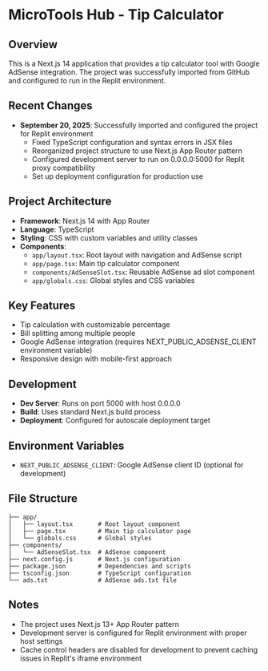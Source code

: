 # MicroTools Hub - Tip Calculator

## Overview
This is a Next.js 14 application that provides a tip calculator tool with Google AdSense integration. The project was successfully imported from GitHub and configured to run in the Replit environment.

## Recent Changes
- **September 20, 2025**: Successfully imported and configured the project for Replit environment
  - Fixed TypeScript configuration and syntax errors in JSX files
  - Reorganized project structure to use Next.js App Router pattern
  - Configured development server to run on 0.0.0.0:5000 for Replit proxy compatibility
  - Set up deployment configuration for production use

## Project Architecture
- **Framework**: Next.js 14 with App Router
- **Language**: TypeScript
- **Styling**: CSS with custom variables and utility classes
- **Components**:
  - `app/layout.tsx`: Root layout with navigation and AdSense script
  - `app/page.tsx`: Main tip calculator component
  - `components/AdSenseSlot.tsx`: Reusable AdSense ad slot component
  - `app/globals.css`: Global styles and CSS variables

## Key Features
- Tip calculation with customizable percentage
- Bill splitting among multiple people
- Google AdSense integration (requires NEXT_PUBLIC_ADSENSE_CLIENT environment variable)
- Responsive design with mobile-first approach

## Development
- **Dev Server**: Runs on port 5000 with host 0.0.0.0
- **Build**: Uses standard Next.js build process
- **Deployment**: Configured for autoscale deployment target

## Environment Variables
- `NEXT_PUBLIC_ADSENSE_CLIENT`: Google AdSense client ID (optional for development)

## File Structure
```
├── app/
│   ├── layout.tsx       # Root layout component
│   ├── page.tsx         # Main tip calculator page
│   └── globals.css      # Global styles
├── components/
│   └── AdSenseSlot.tsx  # AdSense component
├── next.config.js       # Next.js configuration
├── package.json         # Dependencies and scripts
├── tsconfig.json        # TypeScript configuration
└── ads.txt              # AdSense ads.txt file
```

## Notes
- The project uses Next.js 13+ App Router pattern
- Development server is configured for Replit environment with proper host settings
- Cache control headers are disabled for development to prevent caching issues in Replit's iframe environment